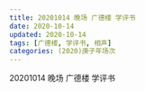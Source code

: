 ```yaml
---
title: 20201014 晚场 广德楼 学评书
date: 2020-10-14
updated: 2020-10-14
tags: [广德楼, 学评书, 相声]
categories: (2020)庚子年场次
---
```

20201014 晚场 广德楼 学评书
